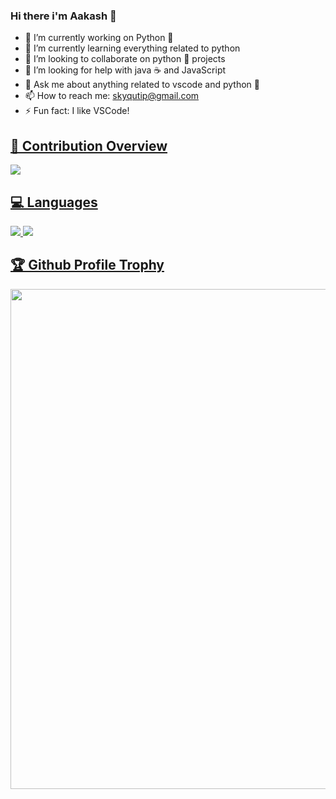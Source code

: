 ### Hi there i'm Aakash 👋

- 🔭 I’m currently working on Python 🐍
- 🌱 I’m currently learning everything related to python
- 👯 I’m looking to collaborate on python 🐍 projects
- 🤔 I’m looking for help with java ☕ and JavaScript
- 💬 Ask me about anything related to vscode and python 🐍
- 📫 How to reach me: skyqutip@gmail.com
- ⚡ Fun fact: I like VSCode! 

<a href="https://github.com/skyme5"><h2>🎉 Contribution Overview</h2></a>
<a href="https://github.com/skyme5">
  <img src="https://github-readme-stats.vercel.app/api?username=skyme5&count_private=true&show_icons=true&cache_seconds=1800"/>
</a>

<a href="https://github.com/skyme5"><h2>💻 Languages</h2></a>
<a href="https://github.com/skyme5">
  <img src="https://github-readme-stats.vercel.app/api/top-langs/?username=skyme5&langs_count=8&layout=compact&cache_seconds=1800"/>
  <img src="https://github-readme-stats.vercel.app/api/wakatime?username=skyme5&layout=compact&langs_count=8&cache_seconds=1800"/>
</a>

<a href="https://github.com/skyme5"><h2>🏆 Github Profile Trophy</h2></a>
<a href="https://github.com/skyme5">
  <img width=800 src="https://github-profile-trophy.vercel.app/?username=skyme5&no-bg=tru&column=8&theme=gruvbox&no-frame=true"/>
</a>
